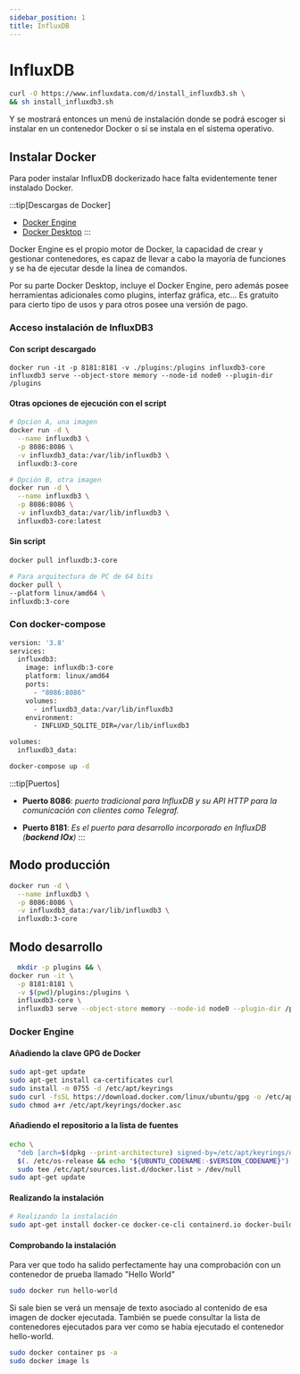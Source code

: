 ```yaml
---
sidebar_position: 1
title: InfluxDB
---
```


# InfluxDB
```bash
curl -O https://www.influxdata.com/d/install_influxdb3.sh \
&& sh install_influxdb3.sh
```
Y se mostrará entonces un menú de instalación donde se podrá escoger si instalar en un contenedor Docker o sí se instala en el sistema operativo.

## Instalar Docker
Para poder instalar InfluxDB dockerizado hace falta evidentemente tener instalado Docker. 

:::tip[Descargas de Docker]
- <a href="https://docs.docker.com/engine/install/">Docker Engine</a>
- <a href="https://docs.docker.com/desktop/">Docker Desktop</a>
:::

Docker Engine es el propio motor de Docker, la capacidad de crear y gestionar contenedores, es capaz de llevar a cabo la mayoría de funciones y se ha de ejecutar desde la línea de comandos.

Por su parte Docker Desktop, incluye el Docker Engine, pero además posee herramientas adicionales como plugins, interfaz gráfica, etc... Es gratuito para cierto tipo de usos y para otros posee una versión de pago.


### Acceso instalación de InfluxDB3
#### Con script descargado
```
docker run -it -p 8181:8181 -v ./plugins:/plugins influxdb3-core influxdb3 serve --object-store memory --node-id node0 --plugin-dir /plugins
```
#### Otras opciones de ejecución con el script
```bash
# Opcion A, una imagen 
docker run -d \
  --name influxdb3 \
  -p 8086:8086 \
  -v influxdb3_data:/var/lib/influxdb3 \
  influxdb:3-core

# Opción B, otra imagen
docker run -d \
  --name influxdb3 \
  -p 8086:8086 \
  -v influxdb3_data:/var/lib/influxdb3 \
  influxdb3-core:latest
```

#### Sin script
```bash
docker pull influxdb:3-core

# Para arquitectura de PC de 64 bits
docker pull \
--platform linux/amd64 \
influxdb:3-core

```
### Con docker-compose
```bash
version: '3.8'
services:
  influxdb3:
    image: influxdb:3-core
    platform: linux/amd64
    ports:
      - "8086:8086"
    volumes:
      - influxdb3_data:/var/lib/influxdb3
    environment:
      - INFLUXD_SQLITE_DIR=/var/lib/influxdb3

volumes:
  influxdb3_data:

```

```bash
docker-compose up -d
```
:::tip[Puertos]
- **Puerto 8086**: *puerto tradicional para InfluxDB y su API HTTP para la comunicación con clientes como Telegraf.*

- **Puerto 8181**: *Es el puerto para desarrollo incorporado en InfluxDB (**backend IOx**)*
:::

## Modo producción
```bash
docker run -d \
  --name influxdb3 \
  -p 8086:8086 \
  -v influxdb3_data:/var/lib/influxdb3 \
  influxdb:3-core
```
## Modo desarrollo
```bash
  mkdir -p plugins && \
docker run -it \
  -p 8181:8181 \
  -v $(pwd)/plugins:/plugins \
  influxdb3-core \
  influxdb3 serve --object-store memory --node-id node0 --plugin-dir /plugins
```
### Docker Engine
#### Añadiendo la clave GPG de Docker
```bash
sudo apt-get update
sudo apt-get install ca-certificates curl
sudo install -m 0755 -d /etc/apt/keyrings
sudo curl -fsSL https://download.docker.com/linux/ubuntu/gpg -o /etc/apt/keyrings/docker.asc
sudo chmod a+r /etc/apt/keyrings/docker.asc
```
#### Añadiendo el repositorio a la lista de fuentes
```bash
echo \
  "deb [arch=$(dpkg --print-architecture) signed-by=/etc/apt/keyrings/docker.asc] https://download.docker.com/linux/ubuntu \
  $(. /etc/os-release && echo "${UBUNTU_CODENAME:-$VERSION_CODENAME}") stable" | \
  sudo tee /etc/apt/sources.list.d/docker.list > /dev/null
sudo apt-get update
```
#### Realizando la instalación
```bash
# Realizando la instalación
sudo apt-get install docker-ce docker-ce-cli containerd.io docker-buildx-plugin docker-compose-plugin
```
#### Comprobando la instalación
Para ver que todo ha salido perfectamente hay una comprobación con un contenedor de prueba llamado "Hello World"
```bash
sudo docker run hello-world
```
Si sale bien se verá un mensaje de texto asociado al contenido de esa imagen de docker ejecutada. También se puede consultar la lista de contenedores ejecutados para ver como se había ejecutado el contenedor hello-world.

```bash
sudo docker container ps -a
sudo docker image ls
```

